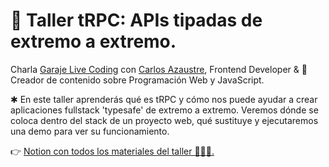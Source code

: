 # 🚀 Taller tRPC: APIs tipadas de extremo a extremo.

Charla [Garaje Live Coding](https://www.youtube.com/watch?v=P1fhOrWCBo8) con [Carlos Azaustre](https://twitter.com/carlosazaustre), Frontend Developer & 📱 Creador de contenido sobre Programación Web y JavaScript.

✱ En este taller aprenderás qué es tRPC y cómo nos puede ayudar a crear aplicaciones fullstack 'typesafe' de extremo a extremo. Veremos dónde se coloca dentro del stack de un proyecto web, qué sustituye y ejecutaremos una demo para ver su funcionamiento.

👉 [Notion con todos los materiales del taller 👨🏻‍💻.](https://carlosazaustre.notion.site/GarajeDev-LiveCoding-tRPC-3dc41c00538c4810b15ae6342e80a35b) 
